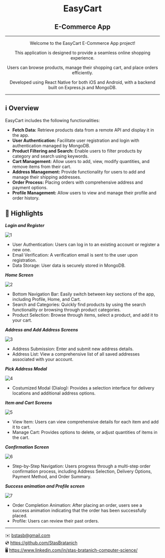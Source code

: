 <h1 align="center">EasyCart</h1>
<h2 align="center">E-Commerce App</h2>

***

<p align="center">Welcome to the EasyCart E-Commerce App project!</p>
<p align="center">This application is designed to provide a seamless online shopping experience.</p>
<p align="center">Users can browse products, manage their shopping cart, and place orders efficiently.</p>
<p align="center">Developed using React Native for both iOS and Android, with a backend built on Express.js and MongoDB.</p>

***

## ℹ️ Overview

EasyCart includes the following functionalities:

- **Fetch Data:** Retrieve products data from a remote API and display it in the app.
- **User Authentication:** Facilitate user registration and login with authentication managed by MongoDB.
- **Product Filtering and Search:** Enable users to filter products by category and search using keywords.
- **Cart Management:** Allow users to add, view, modify quantities, and remove items from their cart.
- **Address Management:** Provide functionality for users to add and manage their shipping addresses.
- **Order Process:** Placing orders with comprehensive address and payment options.
- **Profile Management:** Allow users to view and manage their profile and order history.


## 🌟 Highlights

***Login and Register***

![1](https://github.com/user-attachments/assets/4edc1571-662d-49b6-b99c-95b434349ad5)

- User Authentication: Users can log in to an existing account or register a new one.
- Email Verification: A verification email is sent to the user upon registration.
- Data Storage: User data is securely stored in MongoDB.

***Home Screen***

![2](https://github.com/user-attachments/assets/339fe62f-d0cd-470c-a54f-20275706a4cd)

- Bottom Navigation Bar: Easily switch between key sections of the app, including Profile, Home, and Cart.
- Search and Categories: Quickly find products by using the search functionality or browsing through product categories.
- Product Selection: Browse through items, select a product, and add it to your cart.

***Address and Add Address Screens***

![3](https://github.com/user-attachments/assets/1b9e9339-7376-400a-844e-f38e6346d376)

- Address Submission: Enter and submit new address details.
- Address List: View a comprehensive list of all saved addresses associated with your account.

***Pick Address Modal***

![4](https://github.com/user-attachments/assets/4b60c9c0-fc88-4dab-975e-677b8751be20)

- Costumized Modal (Dialog): Provides a selection interface for delivery locations and additional address options.

***Item and Cart Screens***

![5](https://github.com/user-attachments/assets/07a585a5-2494-441b-9eea-1ac44c29534a)

- View Item: Users can view comprehensive details for each item and add it to cart.
- Manage Cart: Provides options to delete, or adjust quantities of items in the cart.

***Confirmation Screen***

![6](https://github.com/user-attachments/assets/9635bfe5-1ce7-4299-b24f-891c0ba823dd)

- Step-by-Step Navigation: Users progress through a multi-step order confirmation process, including Address Selection, Delivery Options, Payment Method, and Order Summary.

***Success animation and Profile screen***

![7](https://github.com/user-attachments/assets/fe27c5dc-4b9d-448e-a5f9-e87a205001a7)

- Order Completion Animation: After placing an order, users see a success animation indicating that the order has been successfully placed.
- Profile: Users can review their past orders.

***

✉️ [bstasb@gmail.com](url)  
💿 https://github.com/StasBratanich  
🖥️ https://www.linkedin.com/in/stas-bratanich-computer-science/  
